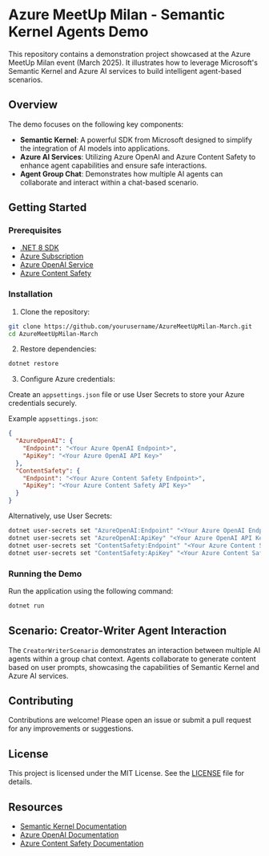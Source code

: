 # Azure MeetUp Milan - Semantic Kernel Agents Demo

This repository contains a demonstration project showcased at the Azure MeetUp Milan event (March 2025). It illustrates how to leverage Microsoft's Semantic Kernel and Azure AI services to build intelligent agent-based scenarios.

## Overview

The demo focuses on the following key components:

- **Semantic Kernel**: A powerful SDK from Microsoft designed to simplify the integration of AI models into applications.
- **Azure AI Services**: Utilizing Azure OpenAI and Azure Content Safety to enhance agent capabilities and ensure safe interactions.
- **Agent Group Chat**: Demonstrates how multiple AI agents can collaborate and interact within a chat-based scenario.

## Getting Started

### Prerequisites

- [.NET 8 SDK](https://dotnet.microsoft.com/download/dotnet/8.0)
- [Azure Subscription](https://azure.microsoft.com/free/)
- [Azure OpenAI Service](https://azure.microsoft.com/services/cognitive-services/openai-service/)
- [Azure Content Safety](https://azure.microsoft.com/services/ai-services/content-safety/)

### Installation

1. Clone the repository:

```bash
git clone https://github.com/yourusername/AzureMeetUpMilan-March.git
cd AzureMeetUpMilan-March
```

2. Restore dependencies:

```bash
dotnet restore
```

3. Configure Azure credentials:

Create an `appsettings.json` file or use User Secrets to store your Azure credentials securely.

Example `appsettings.json`:

```json
{
  "AzureOpenAI": {
    "Endpoint": "<Your Azure OpenAI Endpoint>",
    "ApiKey": "<Your Azure OpenAI API Key>"
  },
  "ContentSafety": {
    "Endpoint": "<Your Azure Content Safety Endpoint>",
    "ApiKey": "<Your Azure Content Safety API Key>"
  }
}
```

Alternatively, use User Secrets:

```bash
dotnet user-secrets set "AzureOpenAI:Endpoint" "<Your Azure OpenAI Endpoint>"
dotnet user-secrets set "AzureOpenAI:ApiKey" "<Your Azure OpenAI API Key>"
dotnet user-secrets set "ContentSafety:Endpoint" "<Your Azure Content Safety Endpoint>"
dotnet user-secrets set "ContentSafety:ApiKey" "<Your Azure Content Safety API Key>"
```

### Running the Demo

Run the application using the following command:

```bash
dotnet run
```

## Scenario: Creator-Writer Agent Interaction

The `CreatorWriterScenario` demonstrates an interaction between multiple AI agents within a group chat context. Agents collaborate to generate content based on user prompts, showcasing the capabilities of Semantic Kernel and Azure AI services.

## Contributing

Contributions are welcome! Please open an issue or submit a pull request for any improvements or suggestions.

## License

This project is licensed under the MIT License. See the [LICENSE](LICENSE) file for details.

## Resources

- [Semantic Kernel Documentation](https://aka.ms/semantic-kernel)
- [Azure OpenAI Documentation](https://learn.microsoft.com/azure/ai-services/openai/)
- [Azure Content Safety Documentation](https://learn.microsoft.com/azure/ai-services/content-safety/)
